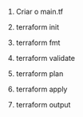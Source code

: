 1. Criar o main.tf

2. terraform init

3. terraform fmt

4. terraform validate

5. terraform plan

6. terraform apply

7. terraform output
